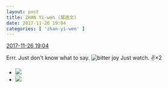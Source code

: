 ```yaml
---
layout: post
title: ZHAN Yi-wen (展逸文)
date: 2017-11-26 19:04
categories: [ 'zhan-yi-wen' ]
---
```


<div class="weibo-info">
  <a href="https://weibo.com/6108090526/FwTPr05wy">2017-11-26 19:04</a>
</div>

Errr. Just don't know what to say. ![bitter joy](http://img.t.sinajs.cn/t4/appstyle/expression/ext/normal/2c/moren_yunbei_org.png) Just watch. :v:×2

<!-- more -->

<ul class="weibo-pic-list-1">
  <li class="weibo-pic">
    <a href="https://wx1.sinaimg.cn/mw690/006FmVn8ly1flvotffl3xj30qo0zqn2h.jpg"><img src="//wx1.sinaimg.cn/thumb150/006FmVn8ly1flvotffl3xj30qo0zqn2h.jpg" /></a>
  </li>
  <li class="weibo-pic">
    <a href="https://wx1.sinaimg.cn/mw690/006FmVn8ly1flvotg6hxsj30i40nujt6.jpg"><img src="//wx1.sinaimg.cn/thumb150/006FmVn8ly1flvotg6hxsj30i40nujt6.jpg" /></a>
  </li>
</ul>
